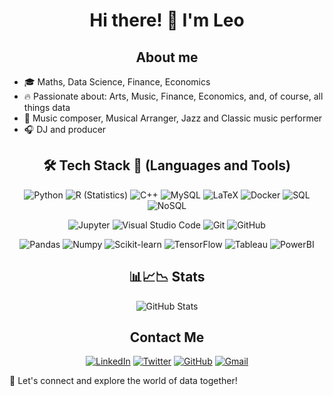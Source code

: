 <div align="center">
  <h1>Hi there! 👋 I'm Leo</h1>
</div>
<div align="center">
<h2>About me</h2> 
</div>

- 🎓 Maths, Data Science, Finance, Economics
- 🔥 Passionate about: Arts, Music, Finance, Economics, and, of course, all things data
- 🎵 Music composer, Musical Arranger, Jazz and Classic music performer
- 🎧 DJ and producer

<div align="center">
<h2> 🛠 Tech Stack 💼 (Languages and Tools)</h2> 


![Python](https://img.shields.io/badge/Python-3776AB?style=flat&logo=python&logoColor=white)
![R (Statistics)](https://img.shields.io/badge/R-276DC3?style=flat&logo=R&logoColor=white)
![C++](https://img.shields.io/badge/C++-00599C?style=flat&logo=C%2B%2B&logoColor=white)
![MySQL](https://img.shields.io/badge/MySQL-4479A1?style=flat-square&logo=MySQL&logoColor=white)
![LaTeX](https://img.shields.io/badge/LaTeX-008080?style=flat-square&logo=LaTeX&logoColor=white)
![Docker](https://img.shields.io/badge/Docker-2496ED?style=flat-square&logo=Docker&logoColor=white)
![SQL](https://img.shields.io/badge/SQL-003B57?style=flat&logo=sql&logoColor=white)
![NoSQL](https://img.shields.io/badge/NoSQL-4DB33D?style=flat&logo=firebase&logoColor=white)



![Jupyter](https://img.shields.io/badge/Jupyter-F37626?style=flat-square&logo=Jupyter&logoColor=white)
![Visual Studio Code](https://img.shields.io/badge/Visual%20Studio%20Code-007ACC?style=flat-square&logo=visual-studio-code&logoColor=white)
![Git](https://img.shields.io/badge/Git-F05032?style=flat-square&logo=git&logoColor=white)
![GitHub](https://img.shields.io/badge/GitHub-181717?style=flat-square&logo=github&logoColor=white)


![Pandas](https://img.shields.io/badge/Pandas-150458?style=flat-square&logo=pandas&logoColor=white)
![Numpy](https://img.shields.io/badge/Numpy-013243?style=flat-square&logo=Numpy&logoColor=white)
![Scikit-learn](https://img.shields.io/badge/ScikitLearn-F7931E?style=flat-square&logo=Scikit-learn&logoColor=white)
![TensorFlow](https://img.shields.io/badge/TensorFlow-FF6F00?style=flat-square&logo=TensorFlow&logoColor=white)
![Tableau](https://img.shields.io/badge/Tableau-E97627?style=flat-square&logo=Tableau&logoColor=white)
![PowerBI](https://img.shields.io/badge/PowerBI-F2C811?style=flat-square&logo=PowerBI&logoColor=white)

</div>

<div align="center">
<h2> 📊📈📉 Stats</h2>

![GitHub Stats](https://github-readme-stats.vercel.app/api?username=leocortes85&show_icons=true&theme=radical)

</div>
<div align="center">
<h2> Contact Me</h2>


[![LinkedIn](https://img.shields.io/badge/linkedin-%231DA1F2.svg?style=for-the-badge&logo=linkedin&logoColor=white)](https://www.linkedin.com/in/leonardo-cort%C3%A9s-zambrano-13522295/)
[![Twitter](https://img.shields.io/badge/twitter-%2300acee.svg?color=1DA1F2&style=for-the-badge&logo=twitter&logoColor=white)](https://twitter.com/leocortesz)
[![GitHub](https://img.shields.io/badge/github-%2300acee.svg?color=181717&style=for-the-badge&logo=github&logoColor=white)](https://github.com/pingcap/leocortes85/)
[![Gmail](https://img.shields.io/badge/gmail-%2300acee.svg?color=EA4335&style=for-the-badge&logo=gmail&logoColor=white)](mailto:gleonardo.cortes@gmail.com)

</div>
🌟 Let's connect and explore the world of data together!

